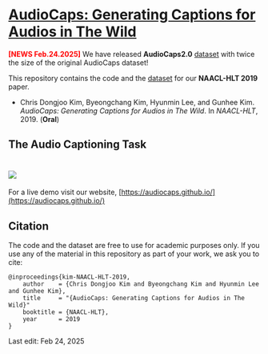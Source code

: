 # [AudioCaps: Generating Captions for Audios in The Wild](https://audiocaps.github.io/)

<span style="color:red; font-weight:bold;">[NEWS Feb.24.2025]</span> We have released **AudioCaps2.0** [dataset](dataset2.0/README.md) with twice the size of the original AudioCaps dataset!

This repository contains the code and the [dataset](dataset/README.md) for our **NAACL-HLT 2019** paper.

* Chris Dongjoo Kim, Byeongchang Kim, Hyunmin Lee, and Gunhee Kim. *AudioCaps: Generating Captions for Audios in The Wild*. In *NAACL-HLT*, 2019. (**Oral**)

## The Audio Captioning Task

# ![](resources/audiocaps_intro.png)

For a live demo visit our website, [https://audiocaps.github.io/](https://audiocaps.github.io/)

## Citation
The code and the dataset are free to use for academic purposes only. If you use any of the material in this repository as part of your work, we ask you to cite:

```
@inproceedings{kim-NAACL-HLT-2019,
    author    = {Chris Dongjoo Kim and Byeongchang Kim and Hyunmin Lee and Gunhee Kim},
    title     = "{AudioCaps: Generating Captions for Audios in The Wild}"
    booktitle = {NAACL-HLT},
    year      = 2019
}
```

Last edit: Feb 24, 2025
